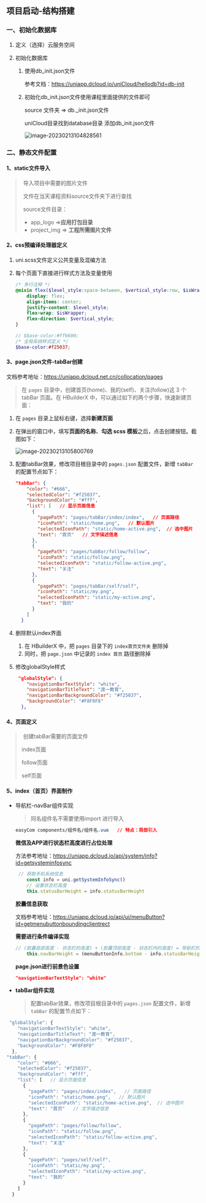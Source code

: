 ## 项目启动-结构搭建



### 一、初始化数据库

1. 定义（选择）云服务空间

2. 初始化数据库

   1. 使用db_init.json文件 

      参考文档：https://uniapp.dcloud.io/uniCloud/hellodb?id=db-init

   2. 初始化db_init.json文件使用课程里面提供的文件即可

      source 文件夹 => db._init.json文件

      uniCloud目录找到database目录 添加db_init.json文件

      ![image-20230213104828561](https://duyi-bucket.oss-cn-beijing.aliyuncs.com/uni/202302131048676.png)

### 二、静态文件配置

#### 1、static文件导入

> ​	导入项目中需要的图片文件
>
> ​	文件在当天课程资料source文件夹下进行查找
>
> ​	source文件目录：
>
> - app_logo =>**应用打包目录**
> - project_img => **工程所需图片文件**		

#### 2、css预编译处理器定义

1. uni.scss文件定义公共变量及混编方法

2. 每个页面下直接进行样式方法及变量使用

   ```scss
   /* 多行注释 */
   @mixin flex($level_style:space-between, $vertical_style:row, $isWrapper:nowrap) {
       display: flex;
       align-items: center;
       justify-content: $level_style;
       flex-wrap: $isWrapper;
       flex-direction: $vertical_style;
   }
   
   // $base-color:#ff6600;
   /* 全局系统样式定义 */
   $base-color:#f25037;
   ```

   

#### 3、page.json文件-tabBar创建

文档参考地址：https://uniapp.dcloud.net.cn/collocation/pages

> 在 `pages` 目录中，创建首页(home)、我的(self)、关注(follow)这 3 个 tabBar 页面。在 HBuilderX 中，可以通过如下的两个步骤，快速新建页面：



1. 在 `pages` 目录上鼠标右键，选择**新建页面**

2. 在弹出的窗口中，填写**页面的名称**、**勾选 scss 模板**之后，点击创建按钮。截图如下：

   ![image-20230213105800769](https://duyi-bucket.oss-cn-beijing.aliyuncs.com/uni/202302131058829.png)

3. 配置tabBar效果，修改项目根目录中的 `pages.json` 配置文件，新增 `tabBar` 的配置节点如下：

   ```json
   "tabBar": {
       "color": "#666",
       "selectedColor": "#f25037",
       "backgroundColor": "#fff",
       "list": [   // 显示页面信息
         {
           "pagePath": "pages/tabBar/index/index",   // 页面路径
           "iconPath": "static/home.png",   // 默认图片
           "selectedIconPath": "static/home-active.png",  // 选中图片
           "text": "首页"   // 文字描述信息
         },
         {
           "pagePath": "pages/tabBar/follow/follow",
           "iconPath": "static/follow.png",
           "selectedIconPath": "static/follow-active.png",
           "text": "关注"
         },
         {
           "pagePath": "pages/tabBar/self/self",
           "iconPath": "static/my.png",
           "selectedIconPath": "static/my-active.png",
           "text": "我的"
         }
       ]
     }
   ```

4. 删除默认index界面

   1. 在 HBuilderX 中，把 `pages` 目录下的 `index首页文件夹` 删除掉
   2. 同时，把 `page.json` 中记录的 `index 首页` 路径删除掉

5. 修改globalStyle样式

   ```json
    "globalStyle": {
       "navigationBarTextStyle": "white",
       "navigationBarTitleText": "渡一教育",
       "navigationBarBackgroundColor": "#f25037",
       "backgroundColor": "#F8F8F8"
     },
   ```

#### 4、页面定义

> ​	创建tabBar需要的页面文件 
>
> index页面
>
> follow页面
>
> self页面



#### 5、index（首页）界面制作

- 导航栏-navBar组件实现

  > 同名组件名不需要使用import 进行导入

  ```css
  easyCom components/组件名/组件名.vue   // 特点：局部引入
  ```

  **微信及APP进行状态栏高度进行占位处理**

  方法参考地址：https://uniapp.dcloud.io/api/system/info?id=getsysteminfosync

  ```js
   // 获取手机系统信息
      const info = uni.getSystemInfoSync()
      // 设置状态栏高度
      this.statusBarHeight = info.statusBarHeight
  ```

  **胶囊信息获取**

  文档参考地址：https://uniapp.dcloud.io/api/ui/menuButton?id=getmenubuttonboundingclientrect

  **需要进行条件编译实现**

  ```js
  // (胶囊底部高度 - 状态栏的高度) + (胶囊顶部高度 - 状态栏内的高度) = 导航栏的高度
      this.navBarHeight = (menuButtonInfo.bottom - info.statusBarHeight) + (menuButtonInfo.top - info.statusBarHeight)
  ```

  **page.json进行前景色设置**

  ```json
  "navigationBarTextStyle": "white"
  ```

- **tabBar组件实现**

  > 配置tabBar效果，修改项目根目录中的 `pages.json` 配置文件，新增 `tabBar` 的配置节点如下：

```js
 "globalStyle": {
    "navigationBarTextStyle": "white",
    "navigationBarTitleText": "渡一教育",
    "navigationBarBackgroundColor": "#f25037",
    "backgroundColor": "#F8F8F8"
  },
"tabBar": {
    "color": "#666",
    "selectedColor": "#f25037",
    "backgroundColor": "#fff",
    "list": [   // 显示页面信息
      {
        "pagePath": "pages/index/index",   // 页面路径
        "iconPath": "static/home.png",   // 默认图片
        "selectedIconPath": "static/home-active.png",  // 选中图片
        "text": "首页"   // 文字描述信息
      },
      {
        "pagePath": "pages/follow/follow",
        "iconPath": "static/follow.png",
        "selectedIconPath": "static/follow-active.png",
        "text": "关注"
      },
      {
        "pagePath": "pages/self/self",
        "iconPath": "static/my.png",
        "selectedIconPath": "static/my-active.png",
        "text": "我的"
      }
    ]
  }
```









